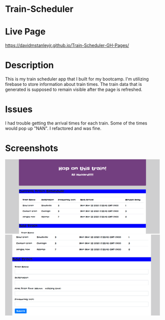 # Train-Scheduler


# Live Page

https://davidmstanleyjr.github.io/Train-Scheduler-GH-Pages/

# Description

This is my train scheduler app that I built for my bootcamp. I'm utilizing firebase to store information about train times. The train data that is generated is supposed to remain visible after the page is refreshed.

# Issues

 I had trouble getting the arrival times for each train. Some of the times would pop up "NAN". I refactored and was fine.

 # Screenshots

![Screenshot 1](assets/images/snip1.PNG)
![Screenshot 2](assets/images/snip2.PNG)

